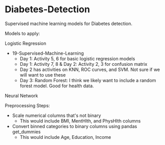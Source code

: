 # Diabetes-Detection
Supervised machine learning models for Diabetes detection.

Models to apply:

Logistic Regression
* 19-Supervised-Machine-Learning
    * Day 1: Activity 5,  6 for basic logistic regression models
    * Day 1: Activity 7, 8 & Day 2: Activity 2, 3 for confusion matrix
    * Day 2 has activities on KNN, ROC curves, and SVM. Not sure if we will want to use these
    * Day 3: Random Forest: I think we likely want to include a random forest model. Good for health data.


Neural Network

Preprocessing Steps:
* Scale numerical columns that's not binary
   * This would include BMI, MentHlth, and PhysHlth columns
* Convert binned categories to binary columns using pandas get_dummies
   * This would include Age, Education, Income

